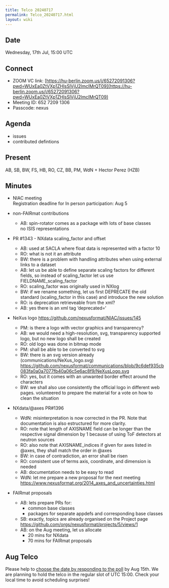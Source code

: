 ```yaml
---
title: Telco 20240717
permalink: Telco_20240717.html
layout: wiki
---
```


Date
----

Wednesday, 17th Jul, 15:00 UTC


Connect
-------
* ZOOM VC link: [https://hu-berlin.zoom.us/j/65272091306?pwd=WUxEa0ZtVXp1ZHlsSlVjU2lmclMrQT09](https://hu-berlin.zoom.us/j/65272091306?pwd=WUxEa0ZtVXp1ZHlsSlVjU2lmclMrQT09)
* Meeting ID: 652 7209 1306
* Passcode: nexus

Agenda
------
* issues
* contributed defintions

Present
-------
AB, SB, BW, FS, HB, RO, CZ, BB, PM, WdN + Hector Perez (HZB)

Minutes
-------
* NIAC meeting  
Registration deadline for In person participation: Aug 5

* non-FAIRmat contributions  
  - AB: spin-rotator comes as a package with lots of base classes  
    no ISIS representations

* PR #1343 - NXdata scaling_factor and offset
  - AB: used at SACLA where float data is represented with a factor 10
  - RO: what is not it an attribute
  - BW: there is a problem with handling attributes when using external links to a dataset
  - AB: let us be able to define separate scaling factors for different fields, so instead of scaling_factor let us use FIELDNAME_scaling_factor
  - RO: scaling_factor was originally used in NXlog
  - BW: if we rename something, let us first DEPRECATE the old standard (scaling_factor in this case) and introduce the new solution
  - RO: is deprecation retrieveable from the xml?
  - AB: yes there is an xml tag ‘deprecated=‘

* NeXus logo https://github.com/nexusformat/NIAC/issues/145 
  - PM: is there a logo with vector graphics and transparency?
  - AB: we would need a high-resolution, svg, transparency supported logo, but no new logo shall be created
  - RO: old logo was done in bitmap mode
  - PM: shall be able to be converted to svg
  - BW: there is an svg version already (communications/NeXus_logo.svg)
    https://github.com/nexusformat/communications/blob/9c6def935cb083fa0a0a7077fb40a06c5e6ac8f9/NeXusLogo.svg 
  - RO: yes, but it comes with an unwanted border effect around the characters
  - BW: we shall also use consistently the official logo in different web pages. volunteered to prepare the material for a vote on how to clean the situation

* NXdata/@axes PR#1396
  - WdN: misinterpretation is now corrected in the PR. Note that documentation is also estructured for more clarity.
  - RO: note that length of AXISNAME field can be longer than the respective signal dimension by 1 because of  using ToF detectors at neutron sources
  - RO: also note that AXISNAME_indices if given for axes listed in @axes, they shall match the order in @axes
  - BW: in case of contradiction, an error shall be risen
  - RO: consistent use of terms axis, coordinate, and dimension is needed
  - AB: documentation needs to be easy to read
  - WdN: let me prepare a new proposal for the next meeting
    https://www.nexusformat.org/2014_axes_and_uncertainties.html 

* FAIRmat proposals
  - AB: lets prepare PRs for: 
    - common base classes
    - packages for separate appdefs and corresponding base classes
  - SB: exactly, topics are already organised on the Project page
    https://github.com/orgs/nexusformat/projects/5/views/1 
  - AB: on the Aug meeting, let us allocate 
    - 20 mins for NXdata
    - 70 mins for FAIRmat proposals


Aug Telco
--------------

Please help to [choose the date by responding to the poll](https://doodle.com/meeting/participate/id/aOqlABYd) by Aug 15th. We are planning to hold the telco in the regular slot of UTC 15:00. Check your local time to avoid scheduling surprises!
